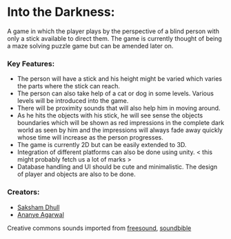 # Into the Darkness:
A game in which the player plays by the perspective of a blind person with only a stick available to direct them.
The game is currently thought of being a maze solving puzzle game but can be amended later on.

### Key Features:
- The person will have a stick and his height might be varied which varies the parts where the stick can reach.
- The person can also take help of a cat or dog in some levels. Various levels will be introduced into the game.
- There will be proximity sounds that will also help him in moving around.
- As he hits the objects with his stick, he will see sense the objects boundaries which will be shown as red impressions in the complete dark world as seen by him and the impressions will always fade away quickly whose time will increase as the person progresses.
- The game is currently 2D but can be easily extended to 3D.
- Integration of different platforms can also be done using unity. < this might probably fetch us a lot of marks >
- Database handling and UI should be cute and minimalistic. The design of player and objects are also to be done.

### Creators:
- [Saksham Dhull](https://github.com/Dhull442) 
- [Ananye Agarwal](https://github.com/anag004)

Creative commons sounds imported from  [freesound](freesound.org/), [soundbible](http://soundbible.com)


